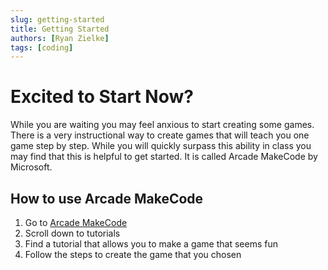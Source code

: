 ```yaml
---
slug: getting-started
title: Getting Started
authors: [Ryan Zielke]
tags: [coding]
---
```


# Excited to Start Now?

While you are waiting you may feel anxious to start creating some games.  There is a very instructional way to create games that will teach you one game step by step.  While you will quickly surpass this ability in class you may find that this is helpful to get started.  It is called Arcade MakeCode by Microsoft.

## How to use Arcade MakeCode

1. Go to [Arcade MakeCode](https://arcade.makecode.com/)
2. Scroll down to tutorials
3. Find a tutorial that allows you to make a game that seems fun
4. Follow the steps to create the game that you chosen


